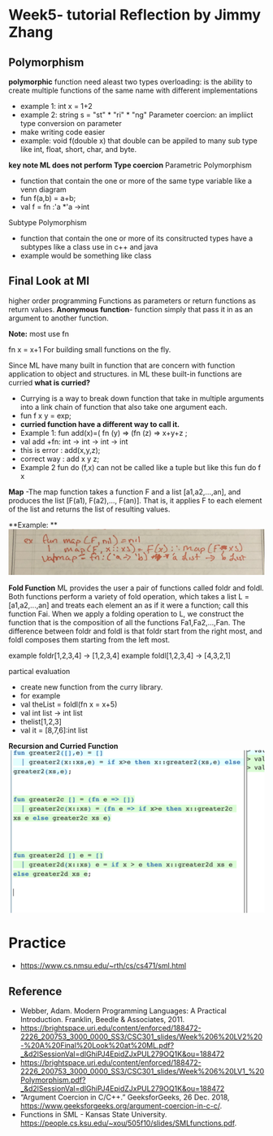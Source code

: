# Week5- tutorial Reflection by Jimmy Zhang 
## Polymorphism
**polymorphic** function need aleast two types
overloading: is the ability to create multiple functions of the same name with different implementations
- example 1: int x = 1+2
- example 2: string s = "st" * "ri" * "ng"
Parameter coercion: an impliict type conversion on parameter
- make writing code easier 
- example: void f(double x) that double can be appiled to many sub type like int, float, short, char, and byte.

**key note ML does not perform Type coercion** 
Parametric Polymorphism
-  function that contain the one or more of the same type variable like a venn diagram
-  fun f(a,b) = a+b;
-  val f = fn :'a *'a ->int

Subtype Polymorphism
- function that contain the one or more of its consitructed types have a subtypes like a class use in c++ and java
-  example would be something like class 
## Final Look at Ml
higher order programming Functions as parameters or return functions as return values.
**Anonymous function**- function simply that pass it in as an argument to another function.

**Note:** most use fn

fn x = x+1
For building small functions on the fly.

Since ML have many built in function that are concern with function application to object and structures.
in ML these built-in functions are curried 
**what is curried?**
- Currying is a way to break down function that take in multiple arguments into a link chain of function that also take one argument each. 
- fun f x y = exp;
- **curried function have a different way to call it.**
- Example 1: fun add(x)=( fn (y) => (fn (z) => x+y+z ;
- val add +fn: int -> int -> int -> int
- this is error : add(x,y,z);
- correct way : add x y z;
- Example 2 fun do (f,x) can not be called like a tuple but like this fun do f x 

**Map**
-The map function takes a function F and a list [a1,a2,...,an], and produces the list [F(a1), F(a2),..., F(an)].
That is, it applies F to each element of the list and returns the list of resulting values.

**Example: ** ![map](map.JPG)


**Fold Function**
ML provides the user a pair of functions called foldr and foldl. Both functions perform a variety of fold operation, which takes a list L =[a1,a2,...,an] and treats each element an as if it were a function; call this function Fai. 
When we apply a folding operation to L, we construct the function that is the composition of all the functions Fa1,Fa2,...,Fan.
The difference between foldr and foldl is that foldr start from the right most, and foldl composes them starting from the left most.

example foldr[1,2,3,4] -> [1,2,3,4]
example foldl[1,2,3,4] -> [4,3,2,1]

partical evaluation 
- create new function from the curry library.
- for example
- val theList = foldl(fn x = x+5)
- val int list -> int list
- thelist[1,2,3]
- val it = [8,7,6]:int list

**Recursion and Curried Function**
![rec](rec.png)

# Practice 
- https://www.cs.nmsu.edu/~rth/cs/cs471/sml.html

## Reference
- Webber, Adam. Modern Programming Languages: A Practical Introduction. Franklin, Beedle &amp; Associates, 2011.
- https://brightspace.uri.edu/content/enforced/188472-2226_200753_3000_0000_SS3/CSC301_slides/Week%206%20LV2%20-%20A%20Final%20Look%20at%20ML.pdf?_&d2lSessionVal=dIGhiPJ4EpidZJxPUL279OQ1K&ou=188472
- https://brightspace.uri.edu/content/enforced/188472-2226_200753_3000_0000_SS3/CSC301_slides/Week%206%20LV1_%20Polymorphism.pdf?_&d2lSessionVal=dIGhiPJ4EpidZJxPUL279OQ1K&ou=188472
- “Argument Coercion in C/C++.” GeeksforGeeks, 26 Dec. 2018, https://www.geeksforgeeks.org/argument-coercion-in-c-c/. 
- Functions in SML - Kansas State University. https://people.cs.ksu.edu/~xou/505f10/slides/SMLfunctions.pdf. 
